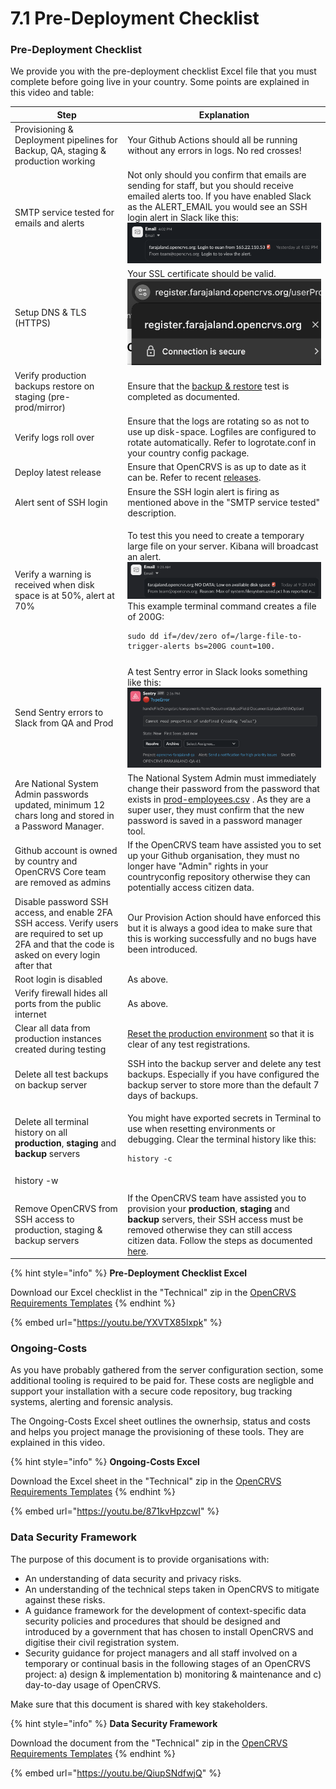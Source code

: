 # 7.1 Pre-Deployment Checklist

### **Pre-Deployment Checklist**

We provide you with the pre-deployment checklist Excel file that you must complete before going live in your country. Some points are explained in this video and table:

<table><thead><tr><th>Step</th><th>Explanation</th></tr></thead><tbody><tr><td>Provisioning &#x26; Deployment pipelines for Backup, QA, staging &#x26; production working</td><td>Your Github Actions should all be running without any errors in logs. No red crosses!</td></tr><tr><td>SMTP service tested for emails and alerts</td><td>Not only should you confirm that emails are sending for staff, but you should receive emailed alerts too. If you have enabled Slack as the ALERT_EMAIL you would see an SSH login alert in Slack like this: <img src="../../.gitbook/assets/Screenshot 2024-11-14 at 09.50.00.png" alt=""></td></tr><tr><td>Setup DNS &#x26; TLS (HTTPS)</td><td>Your SSL certificate should be valid. <img src="../../.gitbook/assets/Screenshot 2024-11-14 at 09.57.13.png" alt=""></td></tr><tr><td>Verify production backups restore on staging (pre-prod/mirror)</td><td>Ensure that the <a href="../../../v1.8.0/setup/3.-installation/3.3-set-up-a-server-hosted-environment/4.3.7-backup-and-restore">backup &#x26; restore</a> test is completed as documented.</td></tr><tr><td>Verify logs roll over</td><td>Ensure that the logs are rotating so as not to use up disk-space. Logfiles are configured to rotate automatically. Refer to logrotate.conf in your country config package.</td></tr><tr><td>Deploy latest release</td><td>Ensure that OpenCRVS is as up to date as it can be. Refer to recent <a href="https://github.com/opencrvs/opencrvs-core/releases">releases</a>.</td></tr><tr><td>Alert sent of SSH login</td><td>Ensure the SSH login alert is firing as mentioned above in the "SMTP service tested" description.</td></tr><tr><td>Verify a warning is received when disk space is at 50%, alert at 70%</td><td><p>To test this you need to create a temporary large file on your server. Kibana will broadcast an alert. <img src="../../.gitbook/assets/Screenshot 2024-11-14 at 17.22.40.png" alt=""> This example terminal command creates a file of 200G:</p><pre class="language-bash"><code class="lang-bash">sudo dd if=/dev/zero of=/large-file-to-trigger-alerts bs=200G count=100.
</code></pre></td></tr><tr><td></td><td></td></tr><tr><td>Send Sentry errors to Slack from QA and Prod</td><td>A test Sentry error in Slack looks something like this: <img src="../../.gitbook/assets/Screenshot 2024-11-14 at 17.22.57.png" alt=""></td></tr><tr><td>Are National System Admin passwords updated, minimum 12 chars long and stored in a Password Manager.</td><td>The National System Admin must immediately change their password from the password that exists in <a href="https://github.com/opencrvs/opencrvs-countryconfig/blob/develop/src/data-seeding/employees/source/prod-employees.csv">prod-employees.csv</a> . As they are a super user, they must confirm that the new password is saved in a password manager tool.</td></tr><tr><td>Github account is owned by country and OpenCRVS Core team are removed as admins</td><td>If the OpenCRVS team have assisted you to set up your Github organisation, they must no longer have "Admin" rights in your countryconfig repository otherwise they can potentially access citizen data.</td></tr><tr><td>Disable password SSH access, and enable 2FA SSH access. Verify users are required to set up 2FA and that the code is asked on every login after that</td><td>Our Provision Action should have enforced this but it is always a good idea to make sure that this is working successfully and no bugs have been introduced.</td></tr><tr><td>Root login is disabled</td><td>As above.</td></tr><tr><td>Verify firewall hides all ports from the public internet</td><td>As above.</td></tr><tr><td>Clear all data from production instances created during testing</td><td><a href="../3.-installation/3.3-set-up-a-server-hosted-environment/3.3.6-deploy-automated-and-manual/4.3.6.5-resetting-a-server-environment.md">Reset the production environment</a> so that it is clear of any test registrations.</td></tr><tr><td>Delete all test backups on backup server</td><td>SSH into the backup server and delete any test backups. Especially if you have configured the backup server to store more than the default 7 days of backups.</td></tr><tr><td>Delete all terminal history on all <strong>production</strong>, <strong>staging</strong> and <strong>backup</strong> servers</td><td><p>You might have exported secrets in Terminal to use when resetting environments or debugging. Clear the terminal history like this:</p><pre class="language-bash"><code class="lang-bash">history -c
</code></pre></td></tr><tr><td>history -w</td><td></td></tr><tr><td></td><td></td></tr><tr><td>Remove OpenCRVS from SSH access to production, staging &#x26; backup servers</td><td>If the OpenCRVS team have assisted you to provision your <strong>production</strong>, <strong>staging</strong> and <strong>backup</strong> servers, their SSH access must be removed otherwise they can still access citizen data. Follow the steps as documented <a href="../3.-installation/3.3-set-up-a-server-hosted-environment/4.3.5-provisioning-servers/4.3.5.1-ssh-access.md">here</a>.</td></tr></tbody></table>

{% hint style="info" %}
**Pre-Deployment Checklist Excel**

Download our Excel checklist in the "Technical" zip in the [OpenCRVS Requirements Templates](https://github.com/opencrvs/opencrvs-core/wiki/Gather-requirements)
{% endhint %}

{% embed url="https://youtu.be/YXVTX85Ixpk" %}

### Ongoing-Costs

As you have probably gathered from the server configuration section, some additional tooling is required to be paid for. These costs are negligble and support your installation with a secure code repository, bug tracking systems, alerting and forensic analysis.

The Ongoing-Costs Excel sheet outlines the ownerhsip, status and costs and helps you project manage the provisioning of these tools. They are explained in this video.

{% hint style="info" %}
**Ongoing-Costs Excel**

Download the Excel sheet in the "Technical" zip in the [OpenCRVS Requirements Templates](https://github.com/opencrvs/opencrvs-core/wiki/Gather-requirements)
{% endhint %}

{% embed url="https://youtu.be/871kvHpzcwI" %}

### Data Security Framework

The purpose of this document is to provide organisations with:

* An understanding of data security and privacy risks.
* An understanding of the technical steps taken in OpenCRVS to mitigate against these risks.
* A guidance framework for the development of context-specific data security policies and procedures that should be designed and introduced by a government that has chosen to install OpenCRVS and digitise their civil registration system.
* Security guidance for project managers and all staff involved on a temporary or continual basis in the following stages of an OpenCRVS project: a) design & implementation b) monitoring & maintenance and c) day-to-day usage of OpenCRVS.

Make sure that this document is shared with key stakeholders.

{% hint style="info" %}
**Data Security Framework**

Download the document from the "Technical" zip in the [OpenCRVS Requirements Templates](https://github.com/opencrvs/opencrvs-core/wiki/Gather-requirements)
{% endhint %}

{% embed url="https://youtu.be/QiupSNdfwjQ" %}
